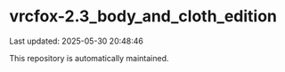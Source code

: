 # vrcfox-2.3_body_and_cloth_edition

Last updated: 2025-05-30 20:48:46

This repository is automatically maintained.
